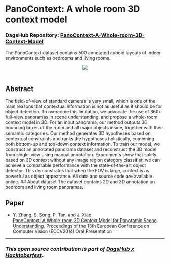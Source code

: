 # PanoContext: A whole room 3D context model 

### DagsHub Repository: [PanoContext-A-Whole-room-3D-Context-Model](https://dagshub.com/arnavr.neo/PanoContext-A-Whole-room-3D-Context-Model) 

The PanoContext dataset contains 500 annotated cuboid layouts of indoor environments such as bedrooms and living rooms. <br/> 

<center><img align="center" src="https://panocontext.cs.princeton.edu/teaser.jpg"></img></center> <br/> 

## Abstract 

The field-of-view of standard cameras is very small, which is one of the main reasons that contextual information is not as useful as it should be for object detection. To overcome this limitation, we advocate the use of 360◦ full-view panoramas in scene understanding, and propose a whole-room context model in 3D. For an input panorama, our method outputs 3D bounding boxes of the room and all major objects inside, together with their semantic categories. Our method generates 3D hypotheses based on contextual constraints and ranks the hypotheses holistically, combining both bottom-up and top-down context information. To train our model, we construct an annotated panorama dataset and reconstruct the 3D model from single-view using manual annotation. Experiments show that solely based on 3D context without any image region category classifier, we can achieve a comparable performance with the state-of-the-art object detector. This demonstrates that when the FOV is large, context is as powerful as object appearance. All data and source code are available online. ## About dataset The dataset contains 2D and 3D annotation on bedroom and living room panoramas. 

## Paper

- Y. Zhang, S. Song, P. Tan, and J. Xiao. <br/> [PanoContext: A Whole-room 3D Context Model for Panoramic Scene Understanding](https://panocontext.cs.princeton.edu/paper.pdf). Proceedings of the 13th European Conference on Computer Vision (ECCV2014) Oral Presentation 

------------------------------------------------------------------------------------------------------------------------ 

### *This open source contribution is part of [DagsHub x Hacktoberfest](https://dagshub.com/blog/dagshub-x-hacktoberfest-2022/)*.
